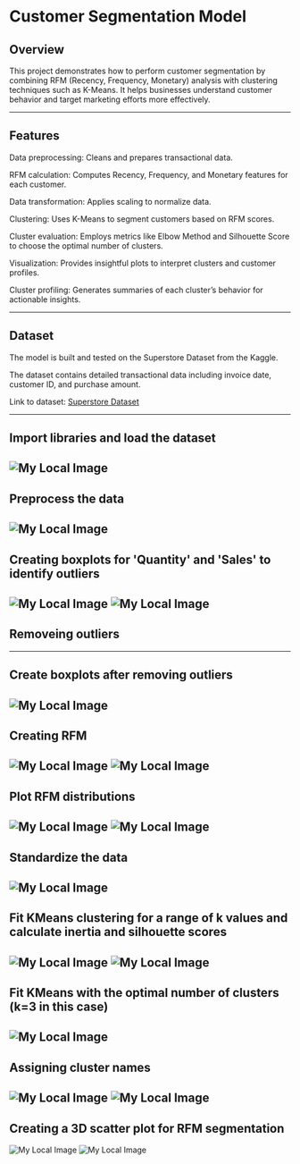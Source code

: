 # Customer Segmentation Model

## Overview
This project demonstrates how to perform customer segmentation by combining RFM (Recency, Frequency, Monetary) analysis with clustering techniques such as K-Means. It helps businesses understand customer behavior and target marketing efforts more effectively.

---
## Features
Data preprocessing: Cleans and prepares transactional data.

RFM calculation: Computes Recency, Frequency, and Monetary features for each customer.

Data transformation: Applies scaling to normalize data.

Clustering: Uses K-Means to segment customers based on RFM scores.

Cluster evaluation: Employs metrics like Elbow Method and Silhouette Score to choose the optimal number of clusters.

Visualization: Provides insightful plots to interpret clusters and customer profiles.

Cluster profiling: Generates summaries of each cluster’s behavior for actionable insights.

---
## Dataset
The model is built and tested on the Superstore Dataset from the Kaggle.

The dataset contains detailed transactional data including invoice date, customer ID, and purchase amount.

Link to dataset: [Superstore Dataset](https://www.kaggle.com/datasets/vivek468/superstore-dataset-final?resource=download)

---
## Import libraries and load the dataset
![My Local Image](images/Capture.PNG)
---
## Preprocess the data
![My Local Image](images/Capture1.PNG)
---
## Creating boxplots for 'Quantity' and 'Sales' to identify outliers
![My Local Image](images/Capture3.PNG)
![My Local Image](images/newplot.png)
---
## Removeing outliers

---
## Create boxplots after removing outliers
![My Local Image](images/newplot1.png)
---
## Creating RFM
![My Local Image](images/Capture7.PNG)
![My Local Image](images/Capture8.PNG)
---
## Plot RFM distributions
![My Local Image](images/Capture9.PNG)
![My Local Image](images/output.png)
---
## Standardize the data
![My Local Image](images/Capture10.PNG)
---
## Fit KMeans clustering for a range of k values and calculate inertia and silhouette scores
![My Local Image](images/Capture11.PNG)
![My Local Image](images/output1.png)
---
## Fit KMeans with the optimal number of clusters (k=3 in this case)
![My Local Image](images/Capture12.PNG)
---
## Assigning cluster names
![My Local Image](images/Capture13.PNG)
![My Local Image](images/Capture14.PNG)
---
## Creating a 3D scatter plot for RFM segmentation
![My Local Image](images/Capture15.PNG)
![My Local Image](images/newplot3.png)



